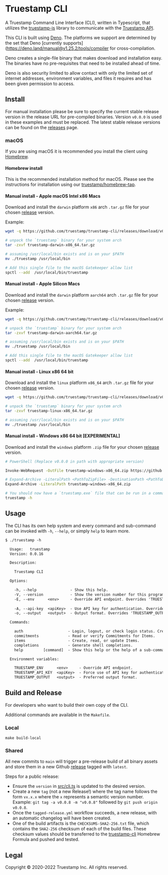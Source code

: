 # Truestamp CLI

A Truestamp Command Line Interface (CLI), written in Typescript, that utilizes
the [truestamp-js](https://github.com/truestamp/truestamp-js) library to
communicate with the [Truestamp API](https://docs.truestamp.com/api/intro).

This CLI is built using [Deno](https://deno.land/). The platforms we support are
determined by the set that Deno
[currently supports](https://deno.land/manual@v1.25.2/tools/compiler
for cross-compilation.

Deno creates a single-file binary that makes download and installation easy. The
binaries have no pre-requisites that need to be installed ahead of time.

Deno is also security limited to allow contact with only the limited set of
internet addresses, environment variables, and files it requires and has been
given permission to access.

## Install

For manual installation please be sure to specify the current stable release
version in the release URL for pre-compiled binaries. Version `v0.0.0` is used
in these examples and must be replaced. The latest stable release versions can
be found on the [releases](https://github.com/truestamp/truestamp-cli/releases)
page.

### macOS

If you are using macOS it is recommended you install the client using
[Homebrew](https://brew.sh/).

#### Homebrew install

This is the recommended installation method for macOS. Please see the
instructions for installation using our
[truestamp/homebrew-tap](https://github.com/truestamp/homebrew-tap/).

#### Manual install - Apple macOS Intel x86 Macs

Download and install the `darwin` platform `x86` arch `.tar.gz` file for your
chosen [release](https://github.com/truestamp/truestamp-cli/releases) version.

Example:

```sh
wget -q https://github.com/truestamp/truestamp-cli/releases/download/v0.0.0/truestamp-darwin-x86_64.tar.gz

# unpack the `truestamp` binary for your system arch
tar -zxvf truestamp-darwin-x86_64.tar.gz

# assuming /usr/local/bin exists and is on your $PATH
mv ./truestamp /usr/local/bin

# Add this single file to the macOS Gatekeeper allow list
spctl --add  /usr/local/bin/truestamp
```

#### Manual install - Apple Silicon Macs

Download and install the `darwin` platform `aarch64` arch `.tar.gz` file for
your chosen [release](https://github.com/truestamp/truestamp-cli/releases)
version.

Example:

```sh
wget -q https://github.com/truestamp/truestamp-cli/releases/download/v0.0.0/truestamp-darwin-aarch64.tar.gz

# unpack the `truestamp` binary for your system arch
tar -zxvf truestamp-darwin-aarch64.tar.gz

# assuming /usr/local/bin exists and is on your $PATH
mv ./truestamp /usr/local/bin

# Add this single file to the macOS Gatekeeper allow list
spctl --add  /usr/local/bin/truestamp
```

#### Manual install - Linux x86 64 bit

Download and install the `linux` platform `x86_64` arch `.tar.gz` file for your
chosen [release](https://github.com/truestamp/truestamp-cli/releases) version.

```sh
wget -q https://github.com/truestamp/truestamp-cli/releases/download/v0.0.0/truestamp-linux-x86_64.tar.gz

# unpack the `truestamp` binary for your system arch
tar -zxvf truestamp-linux-x86_64.tar.gz

# assuming /usr/local/bin exists and is on your $PATH
mv ./truestamp /usr/local/bin
```

#### Manual install - Windows x86 64 bit [EXPERIMENTAL]

Download and install the `windows` platform `.zip` file for your chosen
[release](https://github.com/truestamp/truestamp-cli/releases) version.

```sh
# PowerShell (Replace v0.0.0 in path with appropriate version)

Invoke-WebRequest -OutFile truestamp-windows-x86_64.zip https://github.com/truestamp/truestamp-cli/releases/download/v0.0.0/truestamp-windows-x86_64.zip

# Expand-Archive -LiteralPath <PathToZipFile> -DestinationPath <PathToDestination>
Expand-Archive -LiteralPath truestamp-windows-x86_64.zip

# You should now have a `truestamp.exe` file that can be run in a command shell
truestamp -h
```

## Usage

The CLI has its own help system and every command and sub-command can be invoked
with `-h`, `--help`, or simply `help` to learn more.

```txt
$ ./truestamp -h

  Usage:   truestamp
  Version: 0.0.16

  Description:

    Truestamp CLI

  Options:

    -h, --help               - Show this help.
    -V, --version            - Show the version number for this program.
    -E, --env      <env>     - Override API endpoint. Overrides 'TRUESTAMP_ENV' env var.               (Default: "production", Values: "development", "staging",
                                                                                                       "production")
    -A, --api-key  <apiKey>  - Use API key for authentication. Overrides 'TRUESTAMP_API_KEY' env var.
    -o, --output   <output>  - Output format. Overrides 'TRUESTAMP_OUTPUT' env var.                    (Default: "text", Values: "silent", "text", "json")

  Commands:

    auth                    - Login, logout, or check login status. Create API keys.
    commitments             - Read or verify Commitments for Items.
    items                   - Create, read, or update Items.
    completions             - Generate shell completions.
    help         [command]  - Show this help or the help of a sub-command.

  Environment variables:

    TRUESTAMP_ENV      <env>     - Override API endpoint.
    TRUESTAMP_API_KEY  <apiKey>  - Force use of API key for authentication.
    TRUESTAMP_OUTPUT   <output>  - Preferred output format.
```

## Build and Release

For developers who want to build their own copy of the CLI.

Additional commands are available in the `Makefile`.

### Local

`make build-local`

### Shared

All new commits to `main` will trigger a pre-release build of all binary assets
and store them in a new Github
[release](https://github.com/truestamp/truestamp-cli/releases) tagged with
`latest`.

Steps for a public release:

- Ensure the `version` in [src/cli.ts](src/cli.ts) is updated to the desired
  version.
- Create a new `tag` (not a new Release!) where the tag name follows the form
  `vx.x.x` where the `x` represents a semantic version number. Example:
  `git tag -a v0.0.8 -m "v0.0.8"` followed by `git push origin v0.0.8`.
- Once the `tagged-release.yml` workflow succeeds, a new release, with an
  automatic changelog will have been created.
- One of the build artifacts is the `CHECKSUMS-SHA2-256.txt` file, which
  contains the `SHA2-256` checksum of each of the build files. These checksum
  values should be transferred to the
  [truestamp-cli](https://github.com/truestamp/homebrew-tap/blob/main/Formula/truestamp-cli.rb)
  Homebrew Formula and pushed and tested.

## Legal

Copyright © 2020-2022 Truestamp Inc. All rights reserved.
